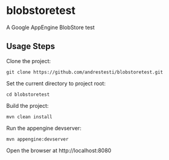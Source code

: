 blobstoretest
=============

A Google AppEngine BlobStore test 

Usage Steps
-----------

Clone the project:
```shell
git clone https://github.com/andrestesti/blobstoretest.git
```
Set the current directory to project root:
```shell
cd blobstoretest
```
Build the project:
```shell
mvn clean install
```
Run the appengine devserver:
```shell
mvn appengine:devserver
```

Open the browser at http://localhost:8080